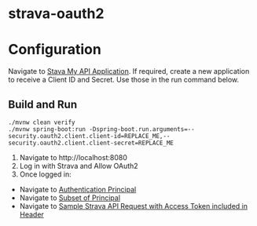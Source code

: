 # strava-oauth2

# Configuration

Navigate to [Stava My API Application](https://www.strava.com/settings/api). If required, create a new application to receive a Client ID and Secret. Use those in the run command below.

## Build and Run

```
./mvnw clean verify
./mvnw spring-boot:run -Dspring-boot.run.arguments=--security.oauth2.client.client-id=REPLACE_ME,--security.oauth2.client.client-secret=REPLACE_ME

```

1. Navigate to http://localhost:8080
1. Log in with Strava and Allow OAuth2
1. Once logged in:
  * Navigate to [Authentication Principal](http://localhost:8080/principal)
  * Navigate to [Subset of Principal](http://localhost:8080/user)
  * Navigate to [Sample Strava API Request with Access Token included in Header](http://localhost:8080/test)
